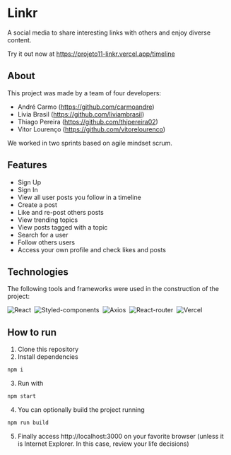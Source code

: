 # Linkr

A social media to share interesting links with others and enjoy diverse content.

Try it out now at https://projeto11-linkr.vercel.app/timeline

## About

This project was made by a team of four developers:

- André Carmo (https://github.com/carmoandre)
- Livia Brasil (https://github.com/liviambrasil)
- Thiago Pereira (https://github.com/thipereira02)
- Vitor Lourenço (https://github.com/vitorelourenco)

We worked in two sprints based on agile mindset scrum.

## Features

- Sign Up
- Sign In
- View all user posts you follow in a timeline
- Create a post
- Like and re-post others posts
- View trending topics
- View posts tagged with a topic
- Search for a user
- Follow others users
- Access your own profile and check likes and posts

## Technologies
The following tools and frameworks were used in the construction of the project:<br>

  ![React](https://img.shields.io/badge/React-20232A?style=for-the-badge&logo=react&logoColor=61DAFB)&nbsp;
  ![Styled-components](https://img.shields.io/badge/styled--components-DB7093?style=for-the-badge&logo=styled-components&logoColor=white)&nbsp;
  ![Axios](https://img.shields.io/badge/Axios-007EC6?style=for-the-badge)&nbsp;
  ![React-router](https://img.shields.io/badge/React_Router-CA4245?style=for-the-badge&logo=react-router&logoColor=white)&nbsp;
  ![Vercel](https://img.shields.io/badge/Vercel-000000?style=for-the-badge&logo=vercel&logoColor=white)&nbsp;
  
## How to run

1. Clone this repository
2. Install dependencies
```bash
npm i
```
3. Run with
```bash
npm start
```
4. You can optionally build the project running
```bash
npm run build
```
5. Finally access http://localhost:3000 on your favorite browser (unless it is Internet Explorer. In this case, review your life decisions)
